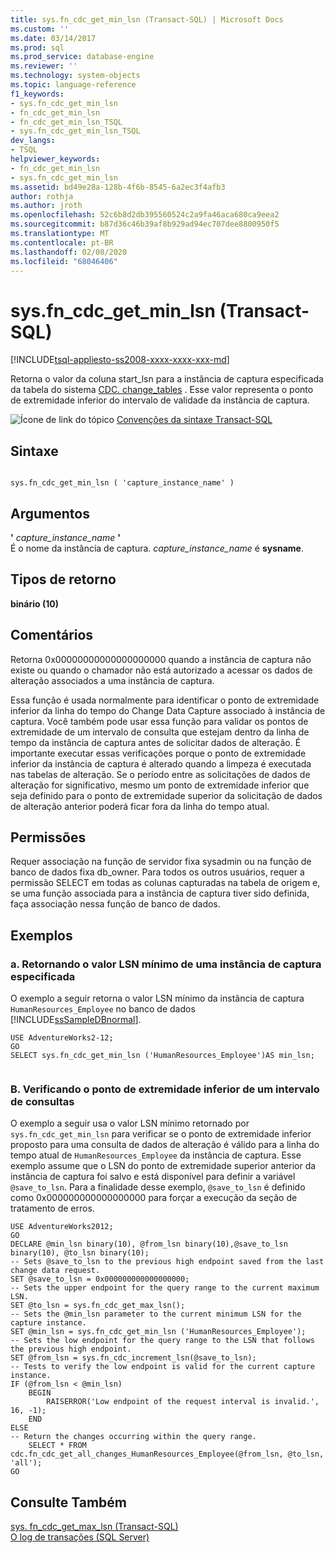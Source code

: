 ```yaml
---
title: sys.fn_cdc_get_min_lsn (Transact-SQL) | Microsoft Docs
ms.custom: ''
ms.date: 03/14/2017
ms.prod: sql
ms.prod_service: database-engine
ms.reviewer: ''
ms.technology: system-objects
ms.topic: language-reference
f1_keywords:
- sys.fn_cdc_get_min_lsn
- fn_cdc_get_min_lsn
- fn_cdc_get_min_lsn_TSQL
- sys.fn_cdc_get_min_lsn_TSQL
dev_langs:
- TSQL
helpviewer_keywords:
- fn_cdc_get_min_lsn
- sys.fn_cdc_get_min_lsn
ms.assetid: bd49e28a-128b-4f6b-8545-6a2ec3f4afb3
author: rothja
ms.author: jroth
ms.openlocfilehash: 52c6b8d2db395560524c2a9fa46aca680ca9eea2
ms.sourcegitcommit: b87d36c46b39af8b929ad94ec707dee8800950f5
ms.translationtype: MT
ms.contentlocale: pt-BR
ms.lasthandoff: 02/08/2020
ms.locfileid: "68046406"
---
```

# <a name="sysfn_cdc_get_min_lsn-transact-sql"></a>sys.fn_cdc_get_min_lsn (Transact-SQL)
[!INCLUDE[tsql-appliesto-ss2008-xxxx-xxxx-xxx-md](../../includes/tsql-appliesto-ss2008-xxxx-xxxx-xxx-md.md)]

  Retorna o valor da coluna start_lsn para a instância de captura especificada da tabela do sistema [CDC. change_tables](../../relational-databases/system-tables/cdc-change-tables-transact-sql.md) . Esse valor representa o ponto de extremidade inferior do intervalo de validade da instância de captura.  
  
 ![Ícone de link do tópico](../../database-engine/configure-windows/media/topic-link.gif "Ícone de link do tópico") [Convenções da sintaxe Transact-SQL](../../t-sql/language-elements/transact-sql-syntax-conventions-transact-sql.md)  
  
## <a name="syntax"></a>Sintaxe  
  
```  
  
sys.fn_cdc_get_min_lsn ( 'capture_instance_name' )  
```  
  
## <a name="arguments"></a>Argumentos  
 **'** *capture_instance_name* **'**  
 É o nome da instância de captura. *capture_instance_name* é **sysname**.  
  
## <a name="return-types"></a>Tipos de retorno  
 **binário (10)**  
  
## <a name="remarks"></a>Comentários  
 Retorna 0x00000000000000000000 quando a instância de captura não existe ou quando o chamador não está autorizado a acessar os dados de alteração associados a uma instância de captura.  
  
 Essa função é usada normalmente para identificar o ponto de extremidade inferior da linha do tempo do Change Data Capture associado à instância de captura. Você também pode usar essa função para validar os pontos de extremidade de um intervalo de consulta que estejam dentro da linha de tempo da instância de captura antes de solicitar dados de alteração. É importante executar essas verificações porque o ponto de extremidade inferior da instância de captura é alterado quando a limpeza é executada nas tabelas de alteração. Se o período entre as solicitações de dados de alteração for significativo, mesmo um ponto de extremidade inferior que seja definido para o ponto de extremidade superior da solicitação de dados de alteração anterior poderá ficar fora da linha do tempo atual.  
  
## <a name="permissions"></a>Permissões  
 Requer associação na função de servidor fixa sysadmin ou na função de banco de dados fixa db_owner. Para todos os outros usuários, requer a permissão SELECT em todas as colunas capturadas na tabela de origem e, se uma função associada para a instância de captura tiver sido definida, faça associação nessa função de banco de dados.  
  
## <a name="examples"></a>Exemplos  
  
### <a name="a-returning-the-minimum-lsn-value-for-a-specified-capture-instance"></a>a. Retornando o valor LSN mínimo de uma instância de captura especificada  
 O exemplo a seguir retorna o valor LSN mínimo da instância de captura `HumanResources_Employee` no banco de dados [!INCLUDE[ssSampleDBnormal](../../includes/sssampledbnormal-md.md)].  
  
```  
USE AdventureWorks2-12;  
GO  
SELECT sys.fn_cdc_get_min_lsn ('HumanResources_Employee')AS min_lsn;  
  
```  
  
### <a name="b-verifying-the-low-endpoint-of-a-query-range"></a>B. Verificando o ponto de extremidade inferior de um intervalo de consultas  
 O exemplo a seguir usa o valor LSN mínimo retornado por `sys.fn_cdc_get_min_lsn` para verificar se o ponto de extremidade inferior proposto para uma consulta de dados de alteração é válido para a linha do tempo atual de `HumanResources_Employee` da instância de captura. Esse exemplo assume que o LSN do ponto de extremidade superior anterior da instância de captura foi salvo e está disponível para definir a variável `@save_to_lsn`. Para a finalidade desse exemplo, `@save_to_lsn` é definido como 0x000000000000000000 para forçar a execução da seção de tratamento de erros.  
  
```  
USE AdventureWorks2012;  
GO  
DECLARE @min_lsn binary(10), @from_lsn binary(10),@save_to_lsn binary(10), @to_lsn binary(10);  
-- Sets @save_to_lsn to the previous high endpoint saved from the last change data request.  
SET @save_to_lsn = 0x000000000000000000;  
-- Sets the upper endpoint for the query range to the current maximum LSN.  
SET @to_lsn = sys.fn_cdc_get_max_lsn();  
-- Sets the @min_lsn parameter to the current minimum LSN for the capture instance.  
SET @min_lsn = sys.fn_cdc_get_min_lsn ('HumanResources_Employee');  
-- Sets the low endpoint for the query range to the LSN that follows the previous high endpoint.  
SET @from_lsn = sys.fn_cdc_increment_lsn(@save_to_lsn);  
-- Tests to verify the low endpoint is valid for the current capture instance.  
IF (@from_lsn < @min_lsn)  
    BEGIN  
        RAISERROR('Low endpoint of the request interval is invalid.', 16, -1);  
    END  
ELSE  
-- Return the changes occurring within the query range.  
    SELECT * FROM cdc.fn_cdc_get_all_changes_HumanResources_Employee(@from_lsn, @to_lsn, 'all');  
GO  
```  
  
## <a name="see-also"></a>Consulte Também  
 [sys. fn_cdc_get_max_lsn &#40;Transact-SQL&#41;](../../relational-databases/system-functions/sys-fn-cdc-get-max-lsn-transact-sql.md)   
 [O log de transações &#40;SQL Server&#41;](../../relational-databases/logs/the-transaction-log-sql-server.md)  
  
  
